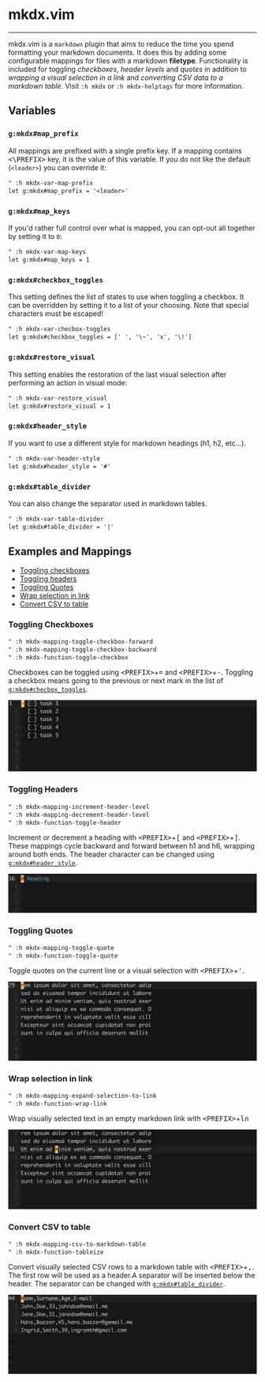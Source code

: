 # mkdx.vim
---

mkdx.vim is a `markdown` plugin that aims to reduce the time you spend formatting your
markdown documents. It does this by adding some configurable mappings for files with a
markdown **filetype**. Functionality is included for toggling _checkboxes_,
_header levels_ and _quotes_ in addition to _wrapping a visual selection in a link_ and
_converting CSV data to a markdown table_. Visit `:h mkdx` or `:h mkdx-helptags` for
more information.

## Variables

### `g:mkdx#map_prefix`

All mappings are prefixed with a single prefix key.
If a mapping contains <kbd>\<\PREFIX></kbd> key, it is the value of this variable.
If you do not like the default (`<leader>`) you can override it:

```viml
" :h mkdx-var-map-prefix
let g:mkdx#map_prefix = '<leader>'
```

### `g:mkdx#map_keys`

If you'd rather full control over what is mapped, you can opt-out all together by setting it to `0`:

```viml
" :h mkdx-var-map-keys
let g:mkdx#map_keys = 1
```

### `g:mkdx#checkbox_toggles`

This setting defines the list of states to use when toggling a checkbox.
It can be overridden by setting it to a list of your choosing. Note that special characters must be escaped!

```viml
" :h mkdx-var-checbox-toggles
let g:mkdx#checkbox_toggles = [' ', '\~', 'x', '\!']
```

### `g:mkdx#restore_visual`

This setting enables the restoration of the last visual selection after performing an action in visual mode:

```viml
" :h mkdx-var-restore_visual
let g:mkdx#restore_visual = 1
```

### `g:mkdx#header_style`

If you want to use a different style for markdown headings (h1, h2, etc...).

```viml
" :h mkdx-var-header-style
let g:mkdx#header_style = '#'
```

### `g:mkdx#table_divider`

You can also change the separator used in markdown tables.

```viml
" :h mkdx-var-table-divider
let g:mkdx#table_divider = '|'
```

## Examples and Mappings

- [Toggling checkboxes](#toggling-checkboxes)
- [Toggling headers](#toggling-headers)
- [Toggling Quotes](#toggling-quotes)
- [Wrap selection in link](#wrap-selection-in-link)
- [Convert CSV to table](#convert-csv-to-table)

### Toggling Checkboxes

```viml
" :h mkdx-mapping-toggle-checkbox-forward
" :h mkdx-mapping-toggle-checkbox-backward
" :h mkdx-function-toggle-checkbox
```

Checkboxes can be toggled using <kbd>\<PREFIX\></kbd>+<kbd>=</kbd> and <kbd>\<PREFIX\></kbd>+<kbd>-</kbd>.
Toggling a checkbox means going to the previous or next mark in the list of [`g:mkdx#checbox_toggles`](#gmkdxcheckbox_toggles).

![mkdx toggle checkbox](doc/gifs/vim-mkdx-toggle-checkbox.gif)

### Toggling Headers

```viml
" :h mkdx-mapping-increment-header-level
" :h mkdx-mapping-decrement-header-level
" :h mkdx-function-toggle-header
```

Increment or decrement a heading with <kbd>\<PREFIX\></kbd>+<kbd>[</kbd> and <kbd>\<PREFIX\></kbd>+<kbd>]</kbd>.
These mappings cycle backward and forward between h1 and h6, wrapping around both ends.
The header character can be changed using [`g:mkdx#header_style`](#gmkdxheader_style).

![mkdx toggle header](doc/gifs/vim-mkdx-toggle-heading.gif)

### Toggling Quotes

```viml
" :h mkdx-mapping-toggle-quote
" :h mkdx-function-toggle-quote
```

Toggle quotes on the current line or a visual selection with <kbd>\<PREFIX\></kbd>+<kbd>'</kbd>.

![mkdx toggle quotes](doc/gifs/vim-mkdx-toggle-quote.gif)

### Wrap selection in link

```viml
" :h mkdx-mapping-expand-selection-to-link
" :h mkdx-function-wrap-link
```

Wrap visually selected text in an empty markdown link with <kbd>\<PREFIX\></kbd>+<kbd>l</kbd><kbd>n</kbd>

![mkdx wrap selection in link](doc/gifs/vim-mkdx-wrap-link.gif)

### Convert CSV to table

```viml
" :h mkdx-mapping-csv-to-markdown-table
" :h mkdx-function-tableize
```

Convert visually selected CSV rows to a markdown table with <kbd>\<PREFIX\></kbd>+<kbd>,</kbd>.
The first row will be used as a header.A separator will be inserted below the header.
The separator can be changed with [`g:mkdx#table_divider`](#gmkdxtable_divider).

![mkdx convert csv to table](doc/gifs/vim-mkdx-tableize.gif)
